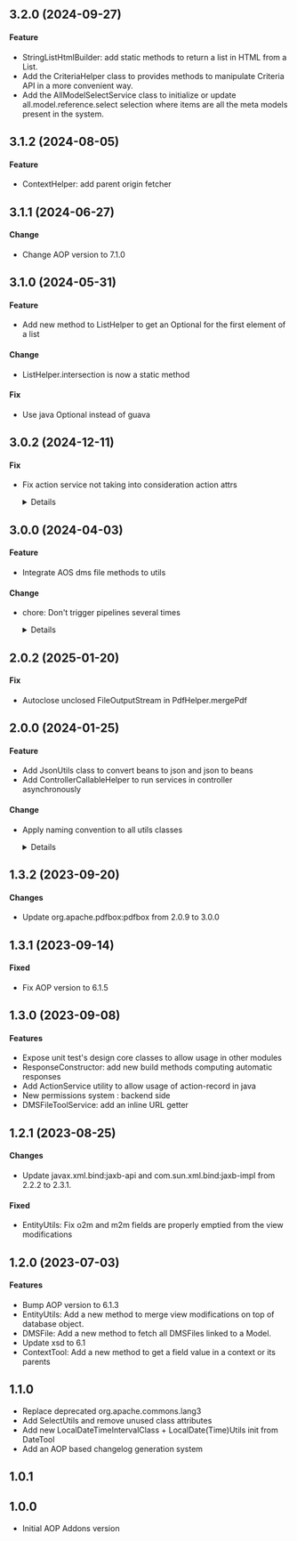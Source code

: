 ## 3.2.0 (2024-09-27)

#### Feature

* StringListHtmlBuilder: add static methods to return a list in HTML from a List<String>.
* Add the CriteriaHelper class to provides methods to manipulate Criteria API in a more convenient way.
* Add the AllModelSelectService class to initialize or update all.model.reference.select selection where items are all the meta models present in the system.

## 3.1.2 (2024-08-05)

#### Feature

* ContextHelper: add parent origin fetcher

## 3.1.1 (2024-06-27)

#### Change

* Change AOP version to 7.1.0

## 3.1.0 (2024-05-31)

#### Feature

* Add new method to ListHelper to get an Optional for the first element of a list

#### Change

* ListHelper.intersection is now a static method

#### Fix

* Use java Optional instead of guava

## 3.0.2 (2024-12-11)

#### Fix

* Fix action service not taking into consideration action attrs

  <details>
  
  When executing an action attrs using action service, the result of this action is not taken into consideration
  
  </details>


## 3.0.0 (2024-04-03)

#### Feature

* Integrate AOS dms file methods to utils

#### Change

* chore: Don't trigger pipelines several times

  <details>
  
  apply new workflow to improve our CI\CD efficiency
  
  </details>


## 2.0.2 (2025-01-20)

#### Fix

* Autoclose unclosed FileOutputStream in PdfHelper.mergePdf

## 2.0.0 (2024-01-25)

#### Feature

* Add JsonUtils class to convert beans to json and json to beans
* Add ControllerCallableHelper to run services in controller asynchronously

#### Change

* Apply naming convention to all utils classes

  <details>
  
  Please take notes of the following changes: 
  - Deleted DateTool, DatesInterval and Period classes
  - Renamed ToolExceptionMessage to UtilsExceptionMessage
  - Renamed all classes with Tool and Utils suffix to Helper suffix
  - Move all helper classes to com.axelor.utils.helpers package
  - Deleted ListToolService and its implementation in favor of ListHelper and updated the implementation
  - Renamed WrapUtils to WrappingHelper
  - Renamed SFTPUtils to SftpHelper
  - Renamed StringHTMLListBuilder to StringHtmlListBuilder
  - Renamed EntityUtils to EntityMergingHelper
  - Renamed MyFtp to FtpHelper
  - Renamed URLService to UrlHelper
  - Renamed ArchivingToolService and its implementation to ArchivingService and ArchivingServiceImpl
  - Renamed ConvertBinaryToMetafileService and its implementation to BinaryConversionService and BinaryConversionServiceImpl
  - Renamed ConvertBinaryToMetafileService.convertByteTabPictureInMetafile() method to BinaryConversionService.toMetafile()
  - Renamed DMSFileToolService and its implementation to DmsFileService and DmsFileServiceImpl
  - Renamed DataReaderService, CSVReaderService and ExcelReaderService to DataReader, CSVReader and ExcelReader
  - Made DataReaderFactory a real service with its implementation to allow for easier extensions
  - Deleted DateToXML and moved its methods to LocalDateTimeHelper
  - Renamed Marschaller to MarshallingHelper
  - Renamed XPathParse to XPathParser
  
  </details>


## 1.3.2 (2023-09-20)

#### Changes

* Update org.apache.pdfbox:pdfbox from 2.0.9 to 3.0.0

## 1.3.1 (2023-09-14)

#### Fixed

* Fix AOP version to 6.1.5

## 1.3.0 (2023-09-08)

#### Features

* Expose unit test's design core classes to allow usage in other modules
* ResponseConstructor: add new build methods computing automatic responses
* Add ActionService utility to allow usage of action-record in java
* New permissions system : backend side
* DMSFileToolService: add an inline URL getter

## 1.2.1 (2023-08-25)

#### Changes

* Update javax.xml.bind:jaxb-api and com.sun.xml.bind:jaxb-impl from 2.2.2 to 2.3.1.

#### Fixed

* EntityUtils: Fix o2m and m2m fields are properly emptied from the view modifications

## 1.2.0 (2023-07-03)

#### Features

* Bump AOP version to 6.1.3
* EntityUtils: Add a new method to merge view modifications on top of database object.
* DMSFile: Add a new method to fetch all DMSFiles linked to a Model.
* Update xsd to 6.1
* ContextTool: Add a new method to get a field value in a context or its parents

## 1.1.0

* Replace deprecated org.apache.commons.lang3
* Add SelectUtils and remove unused class attributes
* Add new LocalDateTimeIntervalClass + LocalDate(Time)Utils init from DateTool
* Add an AOP based changelog generation system

## 1.0.1

## 1.0.0

* Initial AOP Addons version
